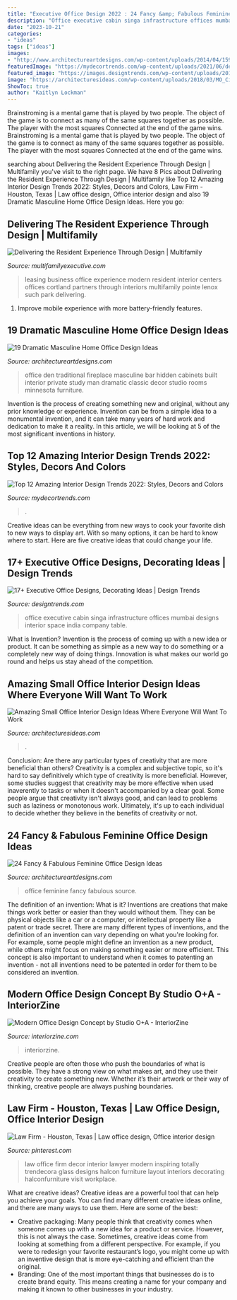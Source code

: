 ```yaml
---
title: "Executive Office Design 2022 : 24 Fancy &amp; Fabulous Feminine Office Design Ideas"
description: "Office executive cabin singa infrastructure offices mumbai designs interior space india company table"
date: "2023-10-21"
categories:
- "ideas"
tags: ["ideas"]
images:
- "http://www.architectureartdesigns.com/wp-content/uploads/2014/04/159-630x419.jpg"
featuredImage: "https://mydecortrends.com/wp-content/uploads/2021/06/design-trends-2022-870x400.jpg"
featured_image: "https://images.designtrends.com/wp-content/uploads/2016/01/10081710/Small-Executive-Office-Cabin-.jpg"
image: "https://architecturesideas.com/wp-content/uploads/2018/03/MO_CityN_BadeSuite.jpg"
ShowToc: true
author: "Kaitlyn Lockman"
---
```



Brainstroming is a mental game that is played by two people. The object of the game is to connect as many of the same squares together as possible. The player with the most squares Connected at the end of the game wins. Brainstroming is a mental game that is played by two people. The object of the game is to connect as many of the same squares together as possible. The player with the most squares Connected at the end of the game wins.

	

		
searching about Delivering the Resident Experience Through Design | Multifamily you've visit to the right page. We have 8 Pics about Delivering the Resident Experience Through Design | Multifamily like Top 12 Amazing Interior Design Trends 2022: Styles, Decors and Colors, Law Firm - Houston, Texas | Law office design, Office interior design and also 19 Dramatic Masculine Home Office Design Ideas. Here you go:
		
    
## Delivering The Resident Experience Through Design | Multifamily

<img loading=lazy src="http://cdnassets.hw.net/9c/e5/6371675c439d89a26faca47b25bc/leasing-office-1.jpg" onerror="this.onerror=null;this.src='https://tse2.mm.bing.net/th?id=OIP.W3uq_OCtFBd1BGZOvY6upgHaIF&amp;pid=15.1';" alt="Delivering the Resident Experience Through Design | Multifamily">

_Source: multifamilyexecutive.com_

>leasing business office experience modern resident interior centers offices cortland partners through interiors multifamily pointe lenox such park delivering. 

	

1. Improve mobile experience with more battery-friendly features.

    
## 19 Dramatic Masculine Home Office Design Ideas

<img loading=lazy src="http://www.architectureartdesigns.com/wp-content/uploads/2014/04/159-630x419.jpg" onerror="this.onerror=null;this.src='https://tse4.mm.bing.net/th?id=OIP.U6WeCr6gZihyUAuZiP6YwQHaE7&amp;pid=15.1';" alt="19 Dramatic Masculine Home Office Design Ideas">

_Source: architectureartdesigns.com_

>office den traditional fireplace masculine bar hidden cabinets built interior private study man dramatic classic decor studio rooms minnesota furniture. 

	

Invention is the process of creating something new and original, without any prior knowledge or experience. Invention can be from a simple idea to a monumental invention, and it can take many years of hard work and dedication to make it a reality. In this article, we will be looking at 5 of the most significant inventions in history.

    
## Top 12 Amazing Interior Design Trends 2022: Styles, Decors And Colors

<img loading=lazy src="https://mydecortrends.com/wp-content/uploads/2021/06/design-trends-2022-870x400.jpg" onerror="this.onerror=null;this.src='https://tse2.mm.bing.net/th?id=OIP.Ri3vo-5aKFxIVRNgyLWRMQHaDZ&amp;pid=15.1';" alt="Top 12 Amazing Interior Design Trends 2022: Styles, Decors and Colors">

_Source: mydecortrends.com_

>. 

	

Creative ideas can be everything from new ways to cook your favorite dish to new ways to display art. With so many options, it can be hard to know where to start. Here are five creative ideas that could change your life.

    
## 17+ Executive Office Designs, Decorating Ideas | Design Trends

<img loading=lazy src="https://images.designtrends.com/wp-content/uploads/2016/01/10081710/Small-Executive-Office-Cabin-.jpg" onerror="this.onerror=null;this.src='https://tse1.mm.bing.net/th?id=OIP.M3gzSiJBUQyYFemojkLNcAHaE8&amp;pid=15.1';" alt="17+ Executive Office Designs, Decorating Ideas | Design Trends">

_Source: designtrends.com_

>office executive cabin singa infrastructure offices mumbai designs interior space india company table. 

	

What is Invention?
Invention is the process of coming up with a new idea or product. It can be something as simple as a new way to do something or a completely new way of doing things. Innovation is what makes our world go round and helps us stay ahead of the competition.

    
## Amazing Small Office Interior Design Ideas Where Everyone Will Want To Work

<img loading=lazy src="https://architecturesideas.com/wp-content/uploads/2018/03/MO_CityN_BadeSuite.jpg" onerror="this.onerror=null;this.src='https://tse2.mm.bing.net/th?id=OIP.W1vuX-pjkI70G_ujRRGhJQHaE6&amp;pid=15.1';" alt="Amazing Small Office Interior Design Ideas Where Everyone Will Want To Work">

_Source: architecturesideas.com_

>. 

	

Conclusion: Are there any particular types of creativity that are more beneficial than others?
Creativity is a complex and subjective topic, so it's hard to say definitively which type of creativity is more beneficial. However, some studies suggest that creativity may be more effective when used inaverently to tasks or when it doesn't accompanied by a clear goal. Some people argue that creativity isn't always good, and can lead to problems such as laziness or monotonous work. Ultimately, it's up to each individual to decide whether they believe in the benefits of creativity or not.

    
## 24 Fancy &amp; Fabulous Feminine Office Design Ideas

<img loading=lazy src="http://www.architectureartdesigns.com/wp-content/uploads/2014/02/957-630x419.jpg" onerror="this.onerror=null;this.src='https://tse3.mm.bing.net/th?id=OIP.x261sOYo8l4TILtbBIikfAHaE7&amp;pid=15.1';" alt="24 Fancy &amp; Fabulous Feminine Office Design Ideas">

_Source: architectureartdesigns.com_

>office feminine fancy fabulous source. 

	

The definition of an invention: What is it?
Inventions are creations that make things work better or easier than they would without them. They can be physical objects like a car or a computer, or intellectual property like a patent or trade secret. There are many different types of inventions, and the definition of an invention can vary depending on what you're looking for. For example, some people might define an invention as a new product, while others might focus on making something easier or more efficient. This concept is also important to understand when it comes to patenting an invention - not all inventions need to be patented in order for them to be considered an invention.

    
## Modern Office Design Concept By Studio O+A - InteriorZine

<img loading=lazy src="https://www.interiorzine.com/wp-content/uploads/2016/07/office-space-paris-studio-o-a-17.jpg" onerror="this.onerror=null;this.src='https://tse2.mm.bing.net/th?id=OIP.hP5QX3AX6a9IFlPAF3MOfQHaFd&amp;pid=15.1';" alt="Modern Office Design Concept by Studio O+A - InteriorZine">

_Source: interiorzine.com_

>interiorzine. 

	

Creative people are often those who push the boundaries of what is possible. They have a strong view on what makes art, and they use their creativity to create something new. Whether it’s their artwork or their way of thinking, creative people are always pushing boundaries.

    
## Law Firm - Houston, Texas | Law Office Design, Office Interior Design

<img loading=lazy src="https://i.pinimg.com/736x/41/93/ef/4193ef7dc3a6d4895230448664e06e5d--law-office-design-law-firm-design.jpg" onerror="this.onerror=null;this.src='https://tse3.mm.bing.net/th?id=OIP.h23tFmxCGHMx8pB-vrBuYwHaJ3&amp;pid=15.1';" alt="Law Firm - Houston, Texas | Law office design, Office interior design">

_Source: pinterest.com_

>law office firm decor interior lawyer modern inspiring totally trendecora glass designs halcon furniture layout interiors decorating halconfurniture visit workplace. 

	

What are creative ideas?
Creative ideas are a powerful tool that can help you achieve your goals. You can find many different creative ideas online, and there are many ways to use them. Here are some of the best:  
- Creative packaging: Many people think that creativity comes when someone comes up with a new idea for a product or service. However, this is not always the case. Sometimes, creative ideas come from looking at something from a different perspective. For example, if you were to redesign your favorite restaurant’s logo, you might come up with an inventive design that is more eye-catching and efficient than the original. 
- Branding: One of the most important things that businesses do is to create brand equity. This means creating a name for your company and making it known to other businesses in your industry.

